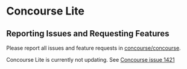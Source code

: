 # Concourse Lite

## Reporting Issues and Requesting Features

Please report all issues and feature requests in [concourse/concourse](https://github.com/concourse/concourse/issues).

Concourse Lite is currently not updating. See [Concourse issue 1421](https://github.com/concourse/concourse/issues/1421)
